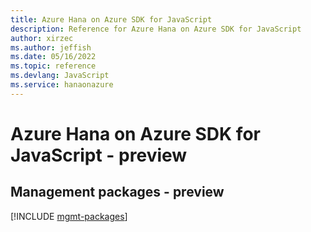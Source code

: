 ```yaml
---
title: Azure Hana on Azure SDK for JavaScript
description: Reference for Azure Hana on Azure SDK for JavaScript
author: xirzec
ms.author: jeffish
ms.date: 05/16/2022
ms.topic: reference
ms.devlang: JavaScript
ms.service: hanaonazure
---
```

# Azure Hana on Azure SDK for JavaScript - preview
## Management packages - preview
[!INCLUDE [mgmt-packages](hana-on-azure-mgmt-index.md)]
